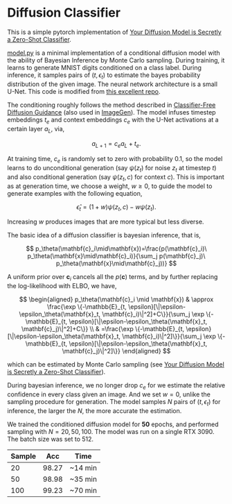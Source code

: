 # Diffusion Classifier

This is a simple pytorch implementation of  [Your Diffusion Model is Secretly a Zero-Shot Classifier](http://arxiv.org/abs/2303.16203).

[model.py](model.py) is a minimal implementation of a conditional diffusion model with the ability of Bayesian Inference by Monte Carlo sampling. During training, it learns to generate MNIST digits conditioned on a class label. During inference, it samples pairs of $(t, \epsilon_{t})$ to estimate the bayes probability distribution of the given image. The neural network architecture is a small U-Net. This code is modified from [this excellent repo](https://github.com/TeaPearce/Conditional_Diffusion_MNIST).

The conditioning roughly follows the method described in [Classifier-Free Diffusion Guidance](https://arxiv.org/abs/2207.12598) (also used in [ImageGen](https://arxiv.org/abs/2205.11487)). The model infuses timestep embeddings $t_e$ and context embeddings $c_e$ with the U-Net activations at a certain layer $a_L$, via,

$$
a_{L+1} = c_e  a_L + t_e.
$$

At training time, $c_e$ is randomly set to zero with probability $0.1$, so the model learns to do unconditional generation (say $\psi(z_t)$ for noise $z_t$ at timestep $t$) and also conditional generation (say $\psi(z_t, c)$ for context $c$). This is important as at generation time, we choose a weight, $w \geq 0$, to guide the model to generate examples with the following equation,

$$
\hat{\epsilon}_{t} = (1+w)\psi(z_t, c) - w \psi(z_t).
$$

Increasing $w$ produces images that are more typical but less diverse.

The basic idea of a diffusion classifier is bayesian inference, that is, 

$$
p_\theta(\mathbf{c}_i\mid\mathbf{x})=\frac{p(\mathbf{c}_i)\ p_\theta(\mathbf{x}\mid\mathbf{c}_i)}{\sum_j p(\mathbf{c}_j)\ p_\theta(\mathbf{x}\mid\mathbf{c}_j))}
$$

A uniform prior over $\mathbf{c}_i$ cancels all the $p(\mathbf{c})$ terms, and by further replacing the log-likelihood with ELBO, we have,

$$
\begin{aligned}
p_\theta(\mathbf{c}_i \mid \mathbf{x}) & \approx \frac{\exp \{-\mathbb{E}_{t, \epsilon}[\|\epsilon-\epsilon_\theta(\mathbf{x}_t, \mathbf{c}_i)\|^2]+C\}}{\sum_j \exp \{-\mathbb{E}_{t, \epsilon}[\|\epsilon-\epsilon_\theta(\mathbf{x}_t, \mathbf{c}_j)\|^2]+C\}} \\
& =\frac{\exp \{-\mathbb{E}_{t, \epsilon}[\|\epsilon-\epsilon_\theta(\mathbf{x}_t, \mathbf{c}_i)\|^2]\}}{\sum_j \exp \{-\mathbb{E}_{t, \epsilon}[\|\epsilon-\epsilon_\theta(\mathbf{x}_t, \mathbf{c}_j)\|^2]\}}
\end{aligned}
$$

which can be estimated by Monte Carlo sampling (see [Your Diffusion Model is Secretly a Zero-Shot Classifier](http://arxiv.org/abs/2303.16203)). 

During bayesian inference, we no longer drop $c_e$ for we estimate the relative confidence in every class given an image. And we set $w=0$, unlike the sampling procedure for generation. The model samples $N$ pairs of $(t, \epsilon_{t})$ for inference, the larger the $N$, the more accurate the estimation. 

We trained the conditioned diffusion model for **50** epochs, and performed sampling with $N=20,50,100$. The model was run on a single RTX 3090. The batch size was set to 512. 



| Sample | Acc   | Time    |
| ------ | ----- | ------- |
| 20     | 98.27 | ~14 min |
| 50     | 98.98 | ~35 min |
| 100    | 99.23 | ~70 min |

